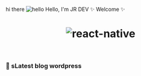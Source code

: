  hi there <img src="https://i.ibb.co/sPrPJxR/hello.gif" alt="hello" border="0"> Hello, I'm JR DEV ✨  Welcome ✨ 
<br />
<h1 align="center">
  <img src="https://i.ibb.co/tqDN1h1/react-native.gif" alt="react-native" border="0">
</h1>
<br />


### 📕  sLatest blog wordpress

<!-- WORDPRESS:START -->
<!-- WORDPRESS:END -->
